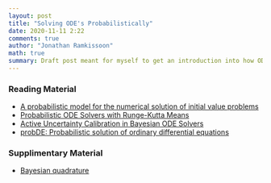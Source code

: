 ```yaml
---
layout: post
title: "Solving ODE's Probabilistically"
date: 2020-11-11 2:22
comments: true
author: "Jonathan Ramkissoon"
math: true
summary: Draft post meant for myself to get an introduction into how ODE's are solved probabilistically
---
```


### Reading Material

- [A probabilistic model for the numerical solution of initial value
problems](https://arxiv.org/pdf/1610.05261.pdf)
- [Probabilistic ODE Solvers with Runge-Kutta Means](https://www.cs.toronto.edu/~duvenaud/talks/odes_runge_kutta_nips.pdf)
- [Active Uncertainty Calibration in Bayesian ODE Solvers](http://www.auai.org/uai2016/proceedings/papers/163.pdf)
- [probDE: Probabilistic solution of ordinary differential equations](https://nbviewer.jupyter.org/github/mlysy/probDE/blob/master/probDE/Examples/tutorial.ipynb)


### Supplimentary Material
- [Bayesian quadrature](https://www.cs.toronto.edu/~duvenaud/talks/intro_bq.pdf)